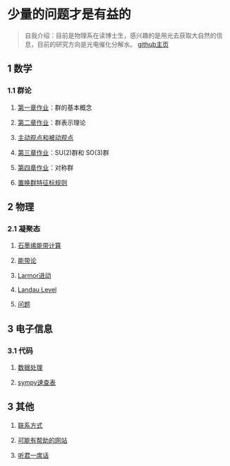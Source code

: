 # 少量的问题才是有益的
> 自我介绍：目前是物理系在读博士生，感兴趣的是用光去获取大自然的信息，目前的研究方向是光电催化分解水。
[github主页](https://github.com/linqyuan/linqyuan.github.io)

## 1 数学
### 1.1 群论
1. [第一章作业](https://linqyuan.github.io/math/group_theory/第一章作业.pdf)：群的基本概念

2. [第二章作业](https://linqyuan.github.io/math/group_theory/第二章作业.pdf)：群表示理论

3. [主动观点和被动观点](https://linqyuan.github.io/math/group_theory/%E4%B8%BB%E5%8A%A8%E8%A7%82%E7%82%B9%E5%92%8C%E8%A2%AB%E5%8A%A8%E8%A7%82%E7%82%B9.pdf)

4. [第三章作业](https://linqyuan.github.io/math/group_theory/第三章作业.pdf)：SU(2)群和 SO(3)群

5. [第四章作业](https://linqyuan.github.io/math/group_theory/第四章作业.pdf)：对称群

6. [置换群特征标规则](https://linqyuan.github.io/math/group_theory/置换群特征标规则.pdf)

## 2 物理
### 2.1 凝聚态
1. [石墨烯能带计算](https://linqyuan.github.io/physics/condense_matter/tightbind_graphene/tb_graphene.pdf)

2. [能带论](https://linqyuan.github.io/physics/condense_matter/tightbind_graphene/Band_theory.pdf)

3. [Larmor进动](https://www.mdnice.com/writing/020572ec3e2b424dbc79b3e54307719b)

4. [Landau Level](https://linqyuan.github.io/physics/condense_matter/朗道能级.pdf)

5. [问题](https://linqyuan.github.io/physics/论文结构.pdf)
## 3 电子信息
### 3.1 代码
1. [数据处理](https://linqyuan.github.io/userful_code)

2. [sympy速查表](https://linqyuan.github.io/Information/Python/sympy_ct.pdf)


## 3 其他
1. [联系方式](https://linqyuan.github.io/intro) 

2. [可能有帮助的网站](https://linqyuan.github.io/userfulweb) 

3. [听君一席话](https://linqyuan.github.io/listen)
